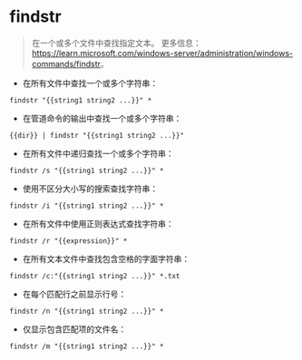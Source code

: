 # findstr

> 在一个或多个文件中查找指定文本。
> 更多信息：<https://learn.microsoft.com/windows-server/administration/windows-commands/findstr>。

- 在所有文件中查找一个或多个字符串：

`findstr "{{string1 string2 ...}}" *`

- 在管道命令的输出中查找一个或多个字符串：

`{{dir}} | findstr "{{string1 string2 ...}}"`

- 在所有文件中递归查找一个或多个字符串：

`findstr /s "{{string1 string2 ...}}" *`

- 使用不区分大小写的搜索查找字符串：

`findstr /i "{{string1 string2 ...}}" *`

- 在所有文件中使用正则表达式查找字符串：

`findstr /r "{{expression}}" *`

- 在所有文本文件中查找包含空格的字面字符串：

`findstr /c:"{{string1 string2 ...}}" *.txt`

- 在每个匹配行之前显示行号：

`findstr /n "{{string1 string2 ...}}" *`

- 仅显示包含匹配项的文件名：

`findstr /m "{{string1 string2 ...}}" *`